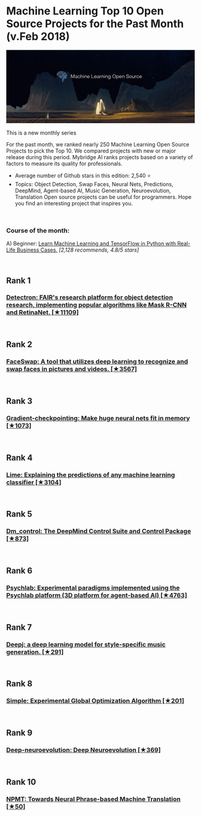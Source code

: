 # Machine Learning Top 10 Open Source Projects for the Past Month (v.Feb 2018)

<img src="feb-machine-learning.png" width="800" alt="Mybridge"></a>

This is a new monthly series

For the past month, we ranked nearly 250 Machine Learning Open Source Projects to pick the Top 10. 
We compared projects with new or major release during this period. Mybridge AI ranks projects based on a variety of factors to measure its quality for professionals.

* Average number of Github stars in this edition: 2,540 ⭐️
* Topics: Object Detection, Swap Faces, Neural Nets, Predictions, DeepMind, Agent-based AI, Music Generation, Neuroevolution, Translation
Open source projects can be useful for programmers. Hope you find an interesting project that inspires you.

<br>

### Course of the month:

A) Beginner: [Learn Machine Learning and TensorFlow in Python with Real-Life Business Cases.](http://bit.ly/2Ht3sOr) _[2,128 recommends, 4.8/5 stars]_

<br>

## Rank 1
### [Detectron: FAIR's research platform for object detection research, implementing popular algorithms like Mask R-CNN and RetinaNet. [★11109]](https://github.com/facebookresearch/Detectron?utm_source=mybridge&utm_medium=email&utm_campaign=read_more)

<br>

## Rank 2
### [FaceSwap: A tool that utilizes deep learning to recognize and swap faces in pictures and videos. [★3567]](https://github.com/deepfakes/faceswap?utm_source=mybridge&utm_medium=email&utm_campaign=read_more)

<br>

## Rank 3
### [Gradient-checkpointing: Make huge neural nets fit in memory [★1073]](https://github.com/openai/gradient-checkpointing?utm_source=mybridge&utm_medium=email&utm_campaign=read_more)

<br>

## Rank 4
### [Lime: Explaining the predictions of any machine learning classifier [★3104]](https://github.com/marcotcr/lime?utm_source=mybridge&utm_medium=email&utm_campaign=read_more)

<br>

## Rank 5
### [Dm_control: The DeepMind Control Suite and Control Package [★873]](https://github.com/deepmind/dm_control?utm_source=mybridge&utm_medium=email&utm_campaign=read_more)

<br>

## Rank 6
### [Psychlab: Experimental paradigms implemented using the Psychlab platform (3D platform for agent-based AI) [★4763]](https://github.com/deepmind/lab/tree/master/game_scripts/levels/contributed/psychlab?utm_source=mybridge&utm_medium=email&utm_campaign=read_more)

<br>

## Rank 7
### [Deepj: a deep learning model for style-specific music generation. [★291]](https://github.com/calclavia/DeepJ?utm_source=mybridge&utm_medium=email&utm_campaign=read_more)

<br>

## Rank 8
### [Simple: Experimental Global Optimization Algorithm [★201]](https://github.com/chrisstroemel/Simple?utm_source=mybridge&utm_medium=email&utm_campaign=read_more)

<br>

## Rank 9
### [Deep-neuroevolution: Deep Neuroevolution [★369]](https://github.com/uber-common/deep-neuroevolution)

<br>

## Rank 10
### [NPMT: Towards Neural Phrase-based Machine Translation [★50]](https://github.com/posenhuang/NPMT?utm_source=mybridge&utm_medium=email&utm_campaign=read_more)
